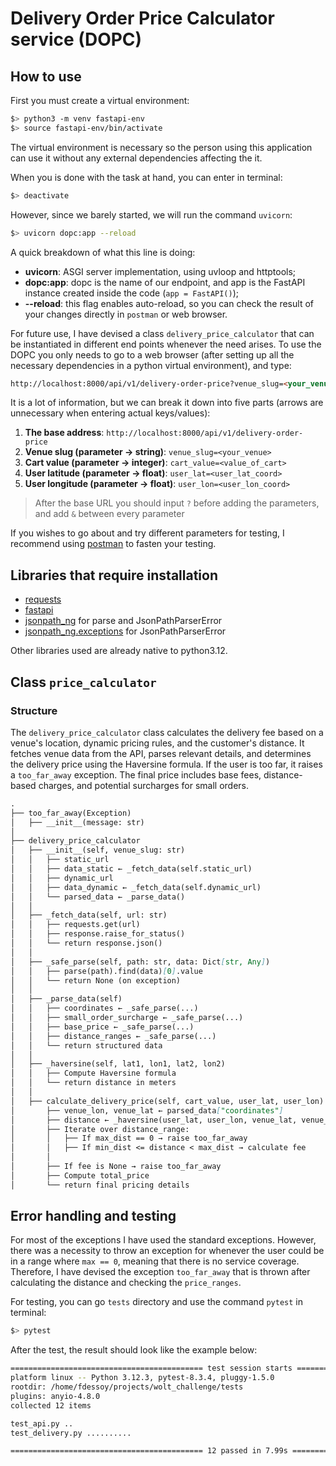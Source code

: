 # Delivery Order Price Calculator service (DOPC)

## How to use

First you must create a virtual environment:

```bash
$> python3 -m venv fastapi-env
$> source fastapi-env/bin/activate
```

The virtual environment is necessary so the person using this application can use it without any external dependencies affecting the it.

When you is done with the task at hand, you can enter in terminal:

```bash
$> deactivate
```

However, since we barely started, we will run the command `uvicorn`:

```bash
$> uvicorn dopc:app --reload
```

A quick breakdown of what this line is doing:

- **uvicorn**: ASGI server implementation, using uvloop and httptools;
- **dopc:app**: dopc is the name of our endpoint, and app is the FastAPI instance created inside the code (`app = FastAPI()`);
- **--reload**: this flag enables auto-reload, so you can check the result of your changes directly in `postman` or web browser.

For future use, I have devised a class `delivery_price_calculator` that can be instantiated in different end points whenever the need arises. To use the DOPC you only needs to go to a web browser (after setting up all the necessary dependencies in a python virtual environment), and type:

```markdown
http://localhost:8000/api/v1/delivery-order-price?venue_slug=<your_venue>&cart_value=<value_of_cart>&user_lat=<user_lat_coord>&user_lon=<user_lon_coord>
```

It is a lot of information, but we can break it down into five parts (arrows are unnecessary when entering actual keys/values):

1. **The base address**: `http://localhost:8000/api/v1/delivery-order-price`
2. **Venue slug (parameter -> string)**: `venue_slug=<your_venue>`
3. **Cart value (parameter -> integer)**: `cart_value=<value_of_cart>`
4. **User latitude (parameter -> float)**: `user_lat=<user_lat_coord>`
5. **User longitude (parameter -> float)**: `user_lon=<user_lon_coord>`

> After the base URL you should input `?` before adding the parameters, and add `&` between every parameter

If you wishes to go about and try different parameters for testing, I recommend using [postman](https://www.postman.com/downloads/) to fasten your testing.

## Libraries that require installation

- [requests](https://realpython.com/python-requests/)
- [fastapi](https://fastapi.tiangolo.com/tutorial/)
- [jsonpath_ng](https://pypi.org/project/jsonpath-ng/) for parse and JsonPathParserError
- [jsonpath_ng.exceptions](https://pypi.org/project/jsonpath-ng/) for JsonPathParserError

Other libraries used are already native to python3.12.

## Class `price_calculator`

### Structure

The `delivery_price_calculator` class calculates the delivery fee based on a venue's location, dynamic pricing rules, and the customer's distance. It fetches venue data from the API, parses relevant details, and determines the delivery price using the Haversine formula. If the user is too far, it raises a `too_far_away` exception. The final price includes base fees, distance-based charges, and potential surcharges for small orders.

```markdown
.
├── too_far_away(Exception)
│   ├── __init__(message: str)
│
├── delivery_price_calculator
│   ├── __init__(self, venue_slug: str)
│   │   ├── static_url
│   │   ├── data_static ← _fetch_data(self.static_url)
│   │   ├── dynamic_url
│   │   ├── data_dynamic ← _fetch_data(self.dynamic_url)
│   │   └── parsed_data ← _parse_data()
│   │
│   ├── _fetch_data(self, url: str)
│   │   ├── requests.get(url)
│   │   ├── response.raise_for_status()
│   │   └── return response.json()
│   │
│   ├── _safe_parse(self, path: str, data: Dict[str, Any])
│   │   ├── parse(path).find(data)[0].value
│   │   └── return None (on exception)
│   │
│   ├── _parse_data(self)
│   │   ├── coordinates ← _safe_parse(...)
│   │   ├── small_order_surcharge ← _safe_parse(...)
│   │   ├── base_price ← _safe_parse(...)
│   │   ├── distance_ranges ← _safe_parse(...)
│   │   └── return structured data
│   │
│   ├── _haversine(self, lat1, lon1, lat2, lon2)
│   │   ├── Compute Haversine formula
│   │   └── return distance in meters
│   │
│   ├── calculate_delivery_price(self, cart_value, user_lat, user_lon)
│       ├── venue_lon, venue_lat ← parsed_data["coordinates"]
│       ├── distance ← _haversine(user_lat, user_lon, venue_lat, venue_lon)
│       ├── Iterate over distance_range:
│       │   ├── If max_dist == 0 → raise too_far_away
│       │   ├── If min_dist <= distance < max_dist → calculate fee
│       │
│       ├── If fee is None → raise too_far_away
│       ├── Compute total_price
│       └── return final pricing details
```

## Error handling and testing

For most of the exceptions I have used the standard exceptions. However, there was a necessity to throw an exception for whenever the user could be in a range where `max == 0`, meaning that there is no service coverage. Therefore, I have devised the exception `too_far_away` that is thrown after calculating the distance and checking the `price_ranges`.

For testing, you can go `tests` directory and use the command `pytest` in terminal:

```bash
$> pytest
```

After the test, the result should look like the example below:

```bash
=========================================== test session starts ===========================================
platform linux -- Python 3.12.3, pytest-8.3.4, pluggy-1.5.0
rootdir: /home/fdessoy/projects/wolt_challenge/tests
plugins: anyio-4.8.0
collected 12 items                                                                                        

test_api.py ..                                                                                      [ 16%]
test_delivery.py ..........                                                                         [100%]

=========================================== 12 passed in 7.99s ============================================
```
